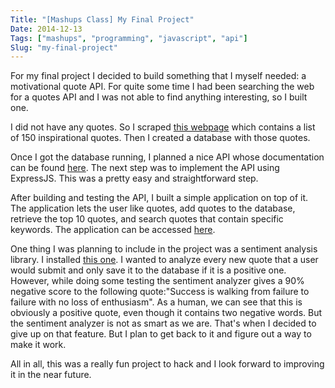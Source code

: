 ```yaml
---
Title: "[Mashups Class] My Final Project"
Date: 2014-12-13
Tags: ["mashups", "programming", "javascript", "api"]
Slug: "my-final-project"
---
```


For my final project I decided to build something that I myself needed: a motivational quote API.
For quite some time I had been searching the web for a quotes API and I was not able to find anything interesting, so I built one.

I did not have any quotes. So I scraped [this webpage](http://www.inc.com/jeff-haden/top-350-inspiring-motivational-quotes-to-tweet-and-share.html) which contains a list of 150 inspirational quotes. Then I created a database with those quotes.

Once I got the database running, I planned a nice API whose documentation can be found [here](http://pumpmeup.herokuapp.com/apidoc). The next step was to implement the API using ExpressJS. This was a pretty easy and straightforward step.

After building and testing the API, I built a simple application on top of it. The application lets the user like quotes, add quotes to the database, retrieve the top 10 quotes, and search quotes that contain specific keywords. The application can be accessed [here](http://pumpmeup.herokuapp.com/).

One thing I was planning to include in the project was a sentiment analysis library. I installed [this one](https://www.npmjs.com/package/sentiment). I wanted to analyze every new quote that a user would submit and only save it to the database if it is a positive one. However, while doing some testing the sentiment analyzer gives a 90% negative score to the following quote:"Success is walking from failure to failure with no loss of enthusiasm". As a human, we can see that this is obviously a positive quote, even though it contains two negative words. But the sentiment analyzer is not as smart as we are. That's when I decided to give up on that feature. But I plan to get back to it and figure out a way to make it work.

All in all, this was a really fun project to hack and I look forward to improving it in the near future.

